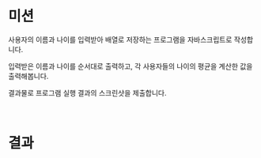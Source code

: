 # 미션
사용자의 이름과 나이를 입력받아 배열로 저장하는 프로그램을 자바스크립트로 작성합니다.

입력받은 이름과 나이를 순서대로 출력하고, 각 사용자들의 나이의 평균을 계산한 값을 출력해봅니다.

결과물로 프로그램 실행 결과의 스크린샷을 제출합니다.

<br>

# 결과